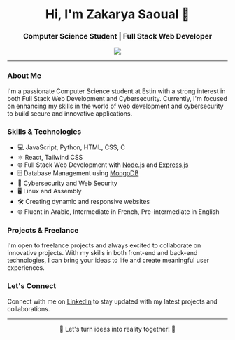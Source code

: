 <h1 align="center">Hi, I'm Zakarya Saoual 👋</h1>
<h3 align="center">Computer Science Student | Full Stack Web Developer</h3>

<p align="center">
  <a href="https://www.linkedin.com/in/zakaria-saoual/"><img src="https://img.shields.io/badge/-LinkedIn-blue?style=flat-square&logo=Linkedin&logoColor=white&link=https://www.linkedin.com/in/zakaria-saoual/"></a>
</p>

---

### About Me

I'm a passionate Computer Science student at Estin with a strong interest in both Full Stack Web Development and Cybersecurity. Currently, I'm focused on enhancing my skills in the world of web development and cybersecurity to build secure and innovative applications.

### Skills & Technologies

- 💻 JavaScript, Python, HTML, CSS, C
- ⚛️ React, Tailwind CSS
- 🌐 Full Stack Web Development with [Node.js](https://nodejs.org/) and [Express.js](https://expressjs.com/)
- 🗄️ Database Management using [MongoDB](https://www.mongodb.com/)
- 🔐 Cybersecurity and Web Security
- 🖥️ Linux and Assembly
- 🛠️ Creating dynamic and responsive websites
- 🌐 Fluent in Arabic, Intermediate in French, Pre-intermediate in English

### Projects & Freelance

I'm open to freelance projects and always excited to collaborate on innovative projects. With my skills in both front-end and back-end technologies, I can bring your ideas to life and create meaningful user experiences.

### Let's Connect

Connect with me on [LinkedIn](https://www.linkedin.com/in/zakaria-saoual/) to stay updated with my latest projects and collaborations.

---

<p align="center">
  🚀 Let's turn ideas into reality together! 🚀
</p>
